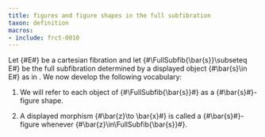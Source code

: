 ```yaml
---
title: figures and figure shapes in the full subfibration
taxon: definition
macros:
- include: frct-0010
---
```


Let {#E#} be a cartesian fibration and let {#\FullSubfib{\bar{s}}\subseteq E#} be the full subfibration determined by a displayed object {#\bar{s}\in E#} as in [](frct-0010). We now develop the following vocabulary:

1. We will refer to each object of {#\FullSubfib{\bar{s}}#} as a {#\bar{s}#}-figure
shape.

2. A displayed morphism {#\bar{z}\to \bar{x}#} is called a {#\bar{s}#}-figure whenever {#\bar{z}\in\FullSubfib{\bar{s}}#}.
